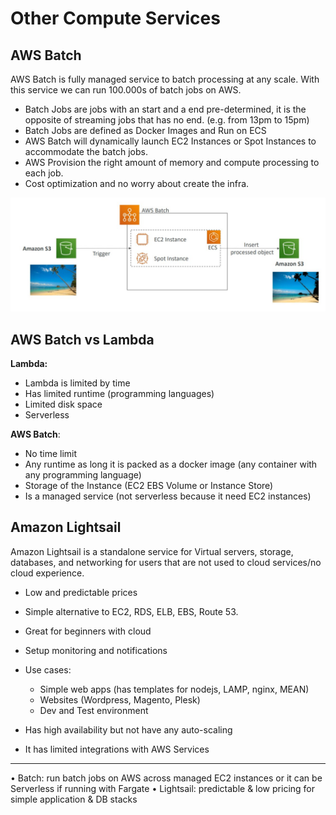 # Other Compute Services

## AWS Batch

AWS Batch is fully managed service to batch processing at any scale. With this service we can run 100.000s of batch jobs on AWS.

- Batch Jobs are jobs with an start and a end pre-determined, it is the opposite of streaming jobs that has no end. (e.g. from 13pm to 15pm)
- Batch Jobs are defined as Docker Images and Run on ECS
- AWS Batch will dynamically launch EC2 Instances or Spot Instances to accommodate the batch jobs.
- AWS Provision the right amount of memory and compute processing to each job.
- Cost optimization and no worry about create the infra.

<p align="center" width="100%"><img src="assets/batch.jpg" alt="drawing" width="700"/></p>

## AWS Batch vs Lambda

**Lambda:**

- Lambda is limited by time
- Has limited runtime (programming languages)
- Limited disk space
- Serverless

**AWS Batch**:

- No time limit
- Any runtime as long it is packed as a docker image (any container with any programming language)
- Storage of the Instance (EC2 EBS Volume or Instance Store)
- Is a managed service (not serverless because it need EC2 instances)

## Amazon Lightsail

Amazon Lightsail is a standalone service for Virtual servers, storage, databases, and networking for users that are not used to cloud services/no cloud experience.

- Low and predictable prices
- Simple alternative to EC2, RDS, ELB, EBS, Route 53.
- Great for beginners with cloud
- Setup monitoring and notifications
- Use cases:

  - Simple web apps (has templates for nodejs, LAMP, nginx, MEAN)
  - Websites (Wordpress, Magento, Plesk)
  - Dev and Test environment

- Has high availability but not have any auto-scaling
- It has limited integrations with AWS Services

---

• Batch: run batch jobs on AWS across managed EC2 instances or it can be Serverless if running with Fargate
• Lightsail: predictable & low pricing for simple application & DB stacks
